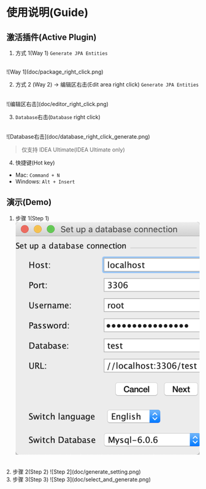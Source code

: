 # 使用说明(Guide)
## 激活插件(Active Plugin)
1. 方式 1(Way 1) `Generate JPA Entities`
<br>
![Way 1](doc/package_right_click.png)

2. 方式 2 (Way 2) -> 编辑区右击(Edit area right click) `Generate JPA Entities`
<br>
![编辑区右击](doc/editor_right_click.png)

3. `Database`右击(`Database` right click)
<br>
![Database右击](doc/database_right_click_generate.png)

> 仅支持 IDEA Ultimate(IDEA Ultimate only)
4. 快捷键(Hot key)
 - Mac: `Command + N`
 - Windows: `Alt + Insert`
 
## 演示(Demo)
1. 步骤 1(Step 1)
![Step 1](doc/set_database_connection.png)
<br>
2. 步骤 2(Step 2)
![Step 2](doc/generate_setting.png)
<br>
3. 步骤 3(Step 3)
![Step 3](doc/select_and_generate.png)
